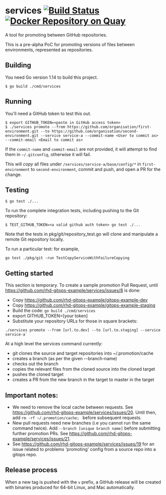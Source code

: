 # services [![Build Status](https://travis-ci.org/rhd-gitops-example/services.svg?branch=master)](https://travis-ci.org/rhd-gitops-example/services) [![Docker Repository on Quay](https://quay.io/repository/redhat-developer/gitops-cli/status "Docker Repository on Quay")](https://quay.io/repository/redhat-developer/gitops-cli)

A tool for promoting between GitHub repositories.

This is a pre-alpha PoC for promoting versions of files between environments, represented as repositories.

## Building

You need Go version 1.14 to build this project.

```shell
$ go build ./cmd/services
```

## Running

You'll need a GitHub token to test this out.

```shell
$ export GITHUB_TOKEN=<paste in GitHub access token>
$ ./services promote --from https://github.com/organisation/first-environment.git --to https://github.com/organisation/second-environment.git --service service-a --commit-name <User to commit as> --commit-email <Email to commit as>
```

If the `commit-name` and `commit-email` are not provided, it will attempt to find them in `~/.gitconfig`, otherwise it will fail.

This will _copy_ all files under `/services/service-a/base/config/*` in `first-environment` to `second-environment`, commit and push, and open a PR for the change.

## Testing

```shell
$ go test ./...
```

To run the complete integration tests, including pushing to the Git repository:

```shell
$ TEST_GITHUB_TOKEN=<a valid github auth token> go test ./...
```

Note that the tests in pkg/git/repository_test.go will clone and manipulate a
remote Git repository locally.

To run a particular test: for example, 

```shell
go test ./pkg/git -run TestCopyServiceWithFailureCopying
```

## Getting started

This section is temporary. To create a sample promotion Pull Request, until https://github.com/rhd-gitops-example/services/issues/8 is done:

- Copy https://github.com/rhd-gitops-example/gitops-example-dev
- Copy https://github.com/rhd-gitops-example/gitops-example-staging
- Build the code: `go build ./cmd/services`
- export GITHUB_TOKEN=[your token]
- Substitute your repository URLs for those in square brackets:

```shell
./services promote --from [url.to.dev] --to [url.to.staging] --service service-a`
```

At a high level the services command currently:

- git clones the source and target repositories into ~/.promotion/cache
- creates a branch (as per the given --branch-name)
- checks out the branch
- copies the relevant files from the cloned source into the cloned target
- pushes the cloned target
- creates a PR from the new branch in the target to master in the target

## Important notes:

- We need to remove the local cache between requests. See https://github.com/rhd-gitops-example/services/issues/20. Until then, add `rm -rf ~/.promotion/cache; ` before subsequent requests.
- New pull requests need new branches (i.e you cannot run the same command twice). Add `--branch [unique branch name]` before submitting further promotion PRs. See https://github.com/rhd-gitops-example/services/issues/21.
- See https://github.com/rhd-gitops-example/services/issues/19 for an issue related to problems 'promoting' config from a source repo into a gitops repo. 

## Release process

When a new tag is pushed with the `v` prefix, a GitHub release will be created with binaries produced for 64-bit Linux, and Mac automatically.
